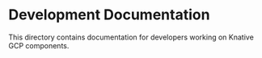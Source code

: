 # Development Documentation

This directory contains documentation for developers working on Knative GCP components.
